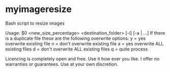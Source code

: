 # myimageresize
Bash script to resize images

Usage: $0 <new_size_percentage> <destination_folder> [-i] [-a | <file1> <file2> ...]
    If there is a duplicate file these are the following overwrite options:
        y = yes overwrite existing file
        n = don't overwrite existing file
        a = yes overwrite ALL existing files
        d = don't overwrite ALL existing files
        q = quite process

Licencing is completely open and free.  Use it how ever you like.  I offer no warranties or guarantees.  Use at your own discretion.
